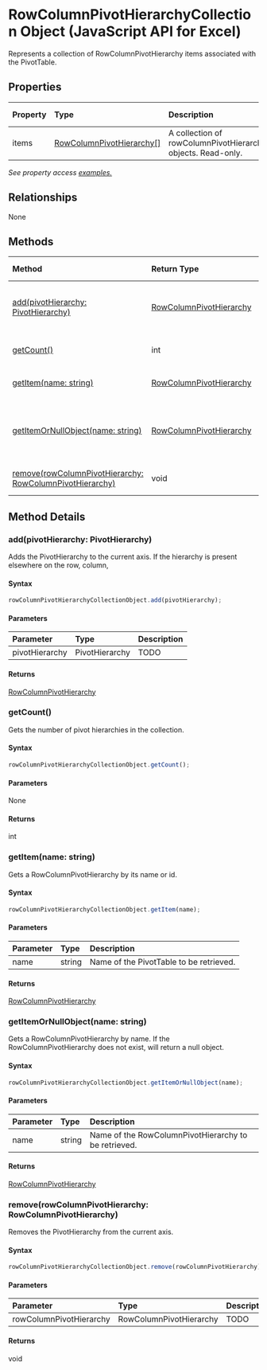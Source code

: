 # RowColumnPivotHierarchyCollection Object (JavaScript API for Excel)

Represents a collection of RowColumnPivotHierarchy items associated with the PivotTable.

## Properties

| Property	   | Type	|Description| Req. Set|
|:---------------|:--------|:----------|:----|
|items|[RowColumnPivotHierarchy[]](rowcolumnpivothierarchy.md)|A collection of rowColumnPivotHierarchy objects. Read-only.|[1.8](../requirement-sets/excel-api-requirement-sets.md)|

_See property access [examples.](#property-access-examples)_

## Relationships
None


## Methods

| Method		   | Return Type	|Description| Req. Set|
|:---------------|:--------|:----------|:----|
|[add(pivotHierarchy: PivotHierarchy)](#addpivothierarchy-pivothierarchy)|[RowColumnPivotHierarchy](rowcolumnpivothierarchy.md)|Adds the PivotHierarchy to the current axis. If the hierarchy is present elsewhere on the row, column,|[1.8](../requirement-sets/excel-api-requirement-sets.md)|
|[getCount()](#getcount)|int|Gets the number of pivot hierarchies in the collection.|[1.8](../requirement-sets/excel-api-requirement-sets.md)|
|[getItem(name: string)](#getitemname-string)|[RowColumnPivotHierarchy](rowcolumnpivothierarchy.md)|Gets a RowColumnPivotHierarchy by its name or id.|[1.8](../requirement-sets/excel-api-requirement-sets.md)|
|[getItemOrNullObject(name: string)](#getitemornullobjectname-string)|[RowColumnPivotHierarchy](rowcolumnpivothierarchy.md)|Gets a RowColumnPivotHierarchy by name. If the RowColumnPivotHierarchy does not exist, will return a null object.|[1.8](../requirement-sets/excel-api-requirement-sets.md)|
|[remove(rowColumnPivotHierarchy: RowColumnPivotHierarchy)](#removerowcolumnpivothierarchy-rowcolumnpivothierarchy)|void|Removes the PivotHierarchy from the current axis.|[1.8](../requirement-sets/excel-api-requirement-sets.md)|

## Method Details


### add(pivotHierarchy: PivotHierarchy)
Adds the PivotHierarchy to the current axis. If the hierarchy is present elsewhere on the row, column,

#### Syntax
```js
rowColumnPivotHierarchyCollectionObject.add(pivotHierarchy);
```

#### Parameters
| Parameter	   | Type	|Description|
|:---------------|:--------|:----------|
|pivotHierarchy|PivotHierarchy|TODO|

#### Returns
[RowColumnPivotHierarchy](rowcolumnpivothierarchy.md)

### getCount()
Gets the number of pivot hierarchies in the collection.

#### Syntax
```js
rowColumnPivotHierarchyCollectionObject.getCount();
```

#### Parameters
None

#### Returns
int

### getItem(name: string)
Gets a RowColumnPivotHierarchy by its name or id.

#### Syntax
```js
rowColumnPivotHierarchyCollectionObject.getItem(name);
```

#### Parameters
| Parameter	   | Type	|Description|
|:---------------|:--------|:----------|
|name|string|Name of the PivotTable to be retrieved.|

#### Returns
[RowColumnPivotHierarchy](rowcolumnpivothierarchy.md)

### getItemOrNullObject(name: string)
Gets a RowColumnPivotHierarchy by name. If the RowColumnPivotHierarchy does not exist, will return a null object.

#### Syntax
```js
rowColumnPivotHierarchyCollectionObject.getItemOrNullObject(name);
```

#### Parameters
| Parameter	   | Type	|Description|
|:---------------|:--------|:----------|
|name|string|Name of the RowColumnPivotHierarchy to be retrieved.|

#### Returns
[RowColumnPivotHierarchy](rowcolumnpivothierarchy.md)

### remove(rowColumnPivotHierarchy: RowColumnPivotHierarchy)
Removes the PivotHierarchy from the current axis.

#### Syntax
```js
rowColumnPivotHierarchyCollectionObject.remove(rowColumnPivotHierarchy);
```

#### Parameters
| Parameter	   | Type	|Description|
|:---------------|:--------|:----------|
|rowColumnPivotHierarchy|RowColumnPivotHierarchy|TODO|

#### Returns
void
